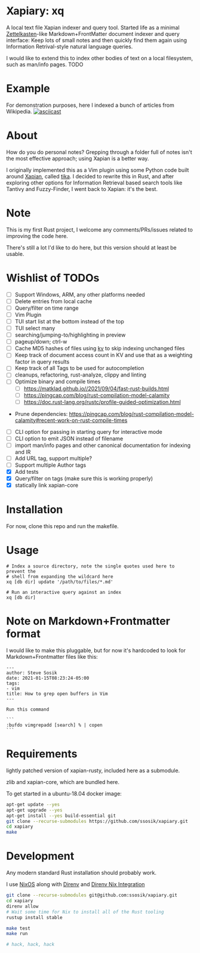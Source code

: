 # Xapiary: xq

A local text file Xapian indexer and query tool. Started life as a minimal
[Zettelkasten](https://zettelkasten.de/posts/overview/#principles)-like
Markdown+FrontMatter document indexer and query interface: Keep lots of small
notes and then quickly find them again using Information Retrival-style natural
language queries.

I would like to extend this to index other bodies of text on a local filesystem,
such as man/info pages. TODO

# Example

For demonstration purposes, here I indexed a bunch of articles from Wikipedia.
[![asciicast](https://asciinema.org/a/435930.png)](https://asciinema.org/a/435930)


# About

How do you do personal notes? Grepping through a folder full of notes isn't the
most effective approach; using Xapian is a better way.

I originally implemented this as a Vim plugin using some Python code built
around [Xapian](https://xapian.org/), called
[tika](https://github.com/ssosik/tika). I decided to rewrite this in Rust, and
after exploring other options for Information Retrieval based search tools like
Tantivy and Fuzzy-Finder, I went back to Xapian: it's the best.

# Note

This is my first Rust project, I welcome any comments/PRs/issues related to
improving the code here.

There's still a lot I'd like to do here, but this version should at least be
usable.

# Wishlist of TODOs

* [ ] Support Windows, ARM, any other platforms needed
* [ ] Delete entries from local cache
* [ ] Query/filter on time range
* [ ] Vim Plugin
* [ ] TUI start list at the bottom instead of the top
* [ ] TUI select many
* [ ] searching/jumping-to/highlighting in preview
* [ ] pageup/down; ctrl-w
* [ ] Cache MD5 hashes of files using [kv](https://docs.rs/kv/0.22.0/kv/) to
    skip indexing unchanged files
* [ ] Keep track of document access count in KV and use that as a weighting
    factor in query results
* [ ] Keep track of all Tags to be used for autocompletion
* [ ] cleanups, refactoring, rust-analyze, clippy and linting
* [ ] Optimize binary and compile times
  * [ ] https://matklad.github.io//2021/09/04/fast-rust-builds.html
  * [ ] https://pingcap.com/blog/rust-compilation-model-calamity
  * [ ] https://doc.rust-lang.org/rustc/profile-guided-optimization.html
* Prune dependencies: https://pingcap.com/blog/rust-compilation-model-calamity#recent-work-on-rust-compile-times
* [ ] CLI option for passing in starting query for interactive mode
* [ ] CLI option to emit JSON instead of filename
* [ ] import man/info pages and other canonical documentation for indexing and IR
* [ ] Add URL tag, support multiple?
* [ ] Support multiple Author tags
* [x] Add tests
* [x] Query/filter on tags (make sure this is working properly)
* [x] statically link xapian-core

# Installation

For now, clone this repo and run the makefile.

# Usage

```
# Index a source directory, note the single quotes used here to prevent the
# shell from expanding the wildcard here
xq [db dir] update '/path/to/files/*.md'

# Run an interactive query against an index
xq [db dir]
```

# Note on Markdown+Frontmatter format

I would like to make this pluggable, but for now it's hardcoded to look for
Markdown+Frontmatter files like this:

    ---
    author: Steve Sosik
    date: 2021-01-15T08:23:24-05:00
    tags:
    - vim
    title: How to grep open buffers in Vim
    ---
    
    Run this command
    
    ```
    :bufdo vimgrepadd [search] % | copen
    ```

# Requirements

lightly patched version of xapian-rusty, included here as a submodule.

zlib and xapian-core, which are bundled here.

To get started in a ubuntu-18.04 docker image:
```bash
apt-get update --yes
apt-get upgrade --yes
apt-get install --yes build-essential git
git clone --recurse-submodules https://github.com/ssosik/xapiary.git
cd xapiary
make
```

# Development

Any modern standard Rust installation should probably work.

I use [NixOS](https://nixos.org/) along with [Direnv](https://direnv.net/) and [Direnv Nix Integration](https://github.com/direnv/direnv/wiki/Nix)

```bash
git clone --recurse-submodules git@github.com:ssosik/xapiary.git
cd xapiary
direnv allow
# Wait some time for Nix to install all of the Rust tooling
rustup install stable

make test
make run

# hack, hack, hack
```
